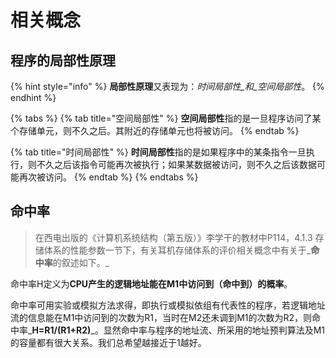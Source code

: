 # 相关概念

## 程序的局部性原理

{% hint style="info" %}
**局部性原理**又表现为：_时间局部性_和_空间局部性_。
{% endhint %}

{% tabs %}
{% tab title="空间局部性" %}
**空间局部性**指的是一旦程序访问了某个存储单元，则不久之后。其附近的存储单元也将被访问。
{% endtab %}

{% tab title="时间局部性" %}
**时间局部性**指的是如果程序中的某条指令一旦执行，则不久之后该指令可能再次被执行；如果某数据被访问，则不久之后该数据可能再次被访问。
{% endtab %}
{% endtabs %}

## 命中率

> 在西电出版的《计算机系统结构（第五版）》李学干的教材中P114，4.1.3 存储体系的性能参数一节下，有关耳机存储体系的评价相关概念中有关于_**命中率**的叙述如下。_

命中率H定义为**CPU产生的逻辑地址能在M1中访问到（命中到）的概率**。

命中率可用实验或模拟方法求得，即执行或模拟依组有代表性的程序，若逻辑地址流的信息能在M1中访问到的次数为R1，当时在M2还未调到M1的次数为R2，则命中率_**H=R1/\(R1+R2\)**_。显然命中率与程序的地址流、所采用的地址预判算法及M1的容量都有很大关系。我们总希望越接近于1越好。





